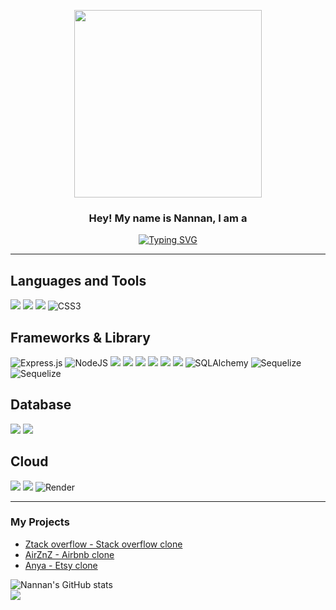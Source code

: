 <!--### Hi there 👋-->

<p align="center" >
<img width="300" src="https://user-images.githubusercontent.com/99756315/211411525-a2667eaf-b45a-4c60-8d22-b2d308871fe2.gif" />
<p>
  
<h3 align="center">
  Hey! My name is Nannan, I am a
</h3>

<p align="center">
<a href="https://git.io/typing-svg"><img src="https://readme-typing-svg.demolab.com?font=Roboto+Slab&pause=1000&size=28&color=3CAEA3&center=true&vCenter=true&width=435&lines=Full+Stack+Web+Developer;Software+Development+Engineer" alt="Typing SVG" /></a>
<p>
  
  
<hr>

## Languages and Tools
<img src="https://img.shields.io/badge/JavaScript-323330?style=for-the-badge&logo=javascript&logoColor=F7DF1E" /> <img src="https://img.shields.io/badge/Python-FFD43B?style=for-the-badge&logo=python&logoColor=blue" /> <img src="https://img.shields.io/badge/HTML5-E34F26?style=for-the-badge&logo=html5&logoColor=white" /> ![CSS3](https://img.shields.io/badge/css3-%231572B6.svg?style=for-the-badge&logo=css3&logoColor=white)

## Frameworks & Library
![Express.js](https://img.shields.io/badge/express.js-%23404d59.svg?style=for-the-badge&logo=express&logoColor=%2361DAFB) ![NodeJS](https://img.shields.io/badge/node.js-6DA55F?style=for-the-badge&logo=node.js&logoColor=white) <img src="https://img.shields.io/badge/Docker-2CA5E0?style=for-the-badge&logo=docker&logoColor=white" /> <img src="https://img.shields.io/badge/Flask-000000?style=for-the-badge&logo=flask&logoColor=white" /> <img src="https://img.shields.io/badge/npm-CB3837?style=for-the-badge&logo=npm&logoColor=white" /> <img src="https://img.shields.io/badge/Postman-FF6C37?style=for-the-badge&logo=Postman&logoColor=white" /> <img src="https://img.shields.io/badge/React-20232A?style=for-the-badge&logo=react&logoColor=61DAFB" /> <img src="https://img.shields.io/badge/Redux-593D88?style=for-the-badge&logo=redux&logoColor=white" /> ![SQLAlchemy](https://img.shields.io/badge/SQLAlchemy-100000?style=for-the-badge&logo=sql&logoColor=BA1212&labelColor=AD0000&color=A90000) ![Sequelize](https://img.shields.io/badge/Sequelize-52B0E7?style=for-the-badge&logo=Sequelize&logoColor=white) ![Sequelize](https://img.shields.io/badge/Sequelize-52B0E7?style=for-the-badge&logo=Sequelize&logoColor=white)


## Database
<img src="https://img.shields.io/badge/MySQL-005C84?style=for-the-badge&logo=mysql&logoColor=white" /> <img src="https://img.shields.io/badge/SQLite-07405E?style=for-the-badge&logo=sqlite&logoColor=white" /> 
## Cloud
<img src="https://img.shields.io/badge/Amazon_AWS-FF9900?style=for-the-badge&logo=amazonaws&logoColor=white" /> <img src="https://img.shields.io/badge/Heroku-430098?style=for-the-badge&logo=heroku&logoColor=white" /> ![Render](https://img.shields.io/badge/Render-12100E?style=for-the-badge&logo=Render)

<hr>

### My Projects
* [Ztack overflow - Stack overflow clone](https://ztack-overflow.onrender.com)
* [AirZnZ - Airbnb clone](https://airbnb-znn.herokuapp.com/)
* [Anya - Etsy clone](https://anya-etsy.onrender.com/)

<!--
![Nannan's GitHub stats](https://github-readme-stats.vercel.app/api/top-langs/?username=codeznn&theme=omni&custom_title=Languages&langs_count=4)
![Nannan's GitHub stats](https://github-readme-stats.vercel.app/api?username=codeznn&count_private=true&theme=omni&custom_title=Stats&hide=contribs&line_height=40)
</br>
-->
![Nannan's GitHub stats](https://github-readme-streak-stats.herokuapp.com/?user=codeznn)<br/>   <img src="https://github-readme-stats.vercel.app/api/top-langs/?username=codeznn" />
<!--
**codeznn/codeznn** is a ✨ _special_ ✨ repository because its `README.md` (this file) appears on your GitHub profile.

Here are some ideas to get you started:

- 🔭 I’m currently working on ...
- 🌱 I’m currently learning ...
- 👯 I’m looking to collaborate on ...
- 🤔 I’m looking for help with ...
- 💬 Ask me about ...
- 📫 How to reach me: ...
- 😄 Pronouns: ...
- ⚡ Fun fact: ...
-->
